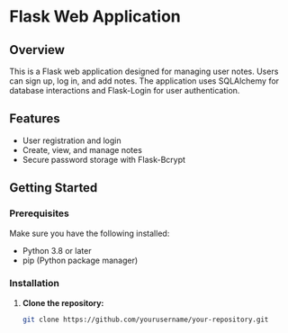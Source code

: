 # Flask Web Application

## Overview

This is a Flask web application designed for managing user notes. Users can sign up, log in, and add notes. The application uses SQLAlchemy for database interactions and Flask-Login for user authentication.

## Features

- User registration and login
- Create, view, and manage notes
- Secure password storage with Flask-Bcrypt

## Getting Started

### Prerequisites

Make sure you have the following installed:
- Python 3.8 or later
- pip (Python package manager)

### Installation

1. **Clone the repository:**

   ```bash
   git clone https://github.com/yourusername/your-repository.git

